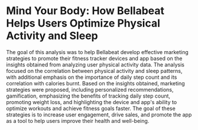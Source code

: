 # Mind Your Body: How Bellabeat Helps Users Optimize Physical Activity and Sleep
The goal of this analysis was to help Bellabeat develop effective marketing strategies to promote their fitness tracker devices and app based on the insights obtained from analyzing user physical activity data. The analysis focused on the correlation between physical activity and sleep patterns, with additional emphasis on the importance of daily step count and its correlation with calories burnt. Based on the insights obtained, marketing strategies were proposed, including personalized recommendations, gamification, emphasizing the benefits of tracking daily step count, promoting weight loss, and highlighting the device and app's ability to optimize workouts and achieve fitness goals faster. The goal of these strategies is to increase user engagement, drive sales, and promote the app as a tool to help users improve their health and well-being.